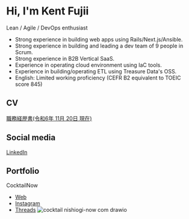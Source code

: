 # Hi, I'm Kent Fujii

Lean / Agile / DevOps enthusiast

- Strong experience in building web apps using Rails/Next.js/Ansible.
- Strong experience in building and leading a dev team of 9 people in Scrum.
- Strong experience in B2B Vertical SaaS.
- Experience in operating cloud environment using IaC tools.
- Experience in building/operating ETL using Treasure Data's OSS.
- English: Limited working proficiency (CEFR B2 equivalent to TOEIC score 845)

## CV

[職務経歴書(令和6年 11月 20日 現在)](https://github.com/user-attachments/files/18474021/2024.docx.pdf)


## Social media

[LinkedIn](https://www.linkedin.com/in/KentFujii/)

## Portfolio

CocktailNow
- [Web](https://cocktail.nishiogi-now.com)
- [Instagram](https://www.instagram.com/cocktail_now_)
- [Threads](https://www.threads.net/@cocktail_now_)
![cocktail nishiogi-now com drawio](https://github.com/KentFujii/KentFujii/assets/10591076/f64e7ef6-0fa1-447a-ada3-99e950f82f6d)

